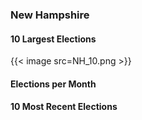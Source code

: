 ### New Hampshire

#### 10 Largest Elections
{{< image src=NH_10.png >}}

#### Elections per Month

#### 10 Most Recent Elections

